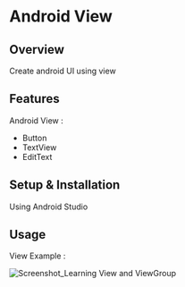 # Android View

## Overview
Create android UI using view

## Features
Android View :
- Button
- TextView
- EditText

## Setup & Installation
Using Android Studio

## Usage
View Example :

![Screenshot_Learning View and ViewGroup](https://user-images.githubusercontent.com/56164259/68088598-59b20f80-fe93-11e9-852d-100761101929.png)
